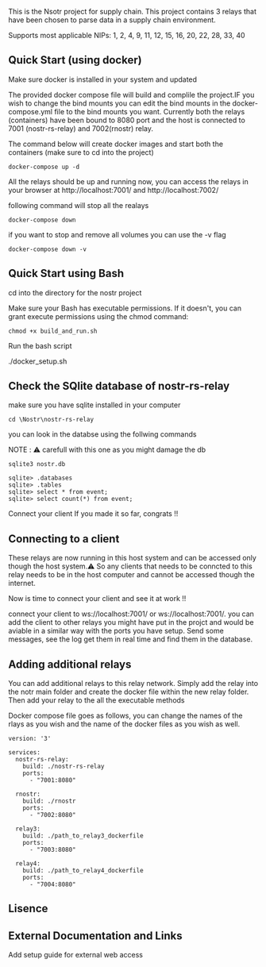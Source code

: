 This is the Nsotr project for supply chain. This project contains 3 relays that have been chosen to parse data in 
a supply chain environment.

Supports most applicable NIPs: 1, 2, 4, 9, 11, 12, 15, 16, 20, 22, 28, 33, 40

## Quick Start (using docker)

Make sure docker is installed in your system and updated 

The provided docker compose file will build and complile the project.IF you wish to change the bind mounts you can edit the bind mounts in the docker-compose.yml file to the bind mounts you want. Currently both the relays (containers) have been bound to 8080 port and the host is connected to 7001 (nostr-rs-relay) and 7002(rnostr) relay. 

The command below will create docker images and start both the containers (make sure to cd into the project)

```shell
docker-compose up -d
```

All the relays should be up and running now, you can access the relays in your browser at http://localhost:7001/
and http://localhost:7002/

following command will stop all the realays 

```shell
docker-compose down
```

if you want to stop and remove all volumes you can use the -v flag 

```shell
docker-compose down -v
```

## Quick Start using Bash 

cd into the directory for the nostr project 

Make sure your Bash has executable permissions. If it doesn't, you can grant execute permissions using the chmod command:

```shell
chmod +x build_and_run.sh
```

Run the bash script 

./docker_setup.sh

## Check the SQlite database of nostr-rs-relay

make sure you have sqlite installed in your computer

```shell
cd \Nostr\nostr-rs-relay
```
you can look in the databse using the follwing commands

NOTE : ⚠️ carefull with this one as you might damage the db

```shell
sqlite3 nostr.db

sqlite> .databases
sqlite> .tables
sqlite> select * from event;
sqlite> select count(*) from event;
```

Connect your client
If you made it so far, congrats !!

## Connecting to a client

These relays are now running in this host system and can be accessed only though the host system.⚠️ So any clients that needs to be conncted to this relay needs to be in the host computer and cannot be accessed though the internet. 

Now is time to connect your client and see it at work !!

connect your client to ws://localhost:7001/ or ws://localhost:7001/. you can add the client to other relays you might have put in the projct and would be aviable in a similar way with the ports you have setup. Send some messages, see the log get them in  real time and find them in the database.

## Adding additional relays

You can add additional relays to this relay network. Simply add the relay into the notr main folder and create the docker file within the new relay folder. Then add your relay to the all the executable methods 

Docker compose file goes as follows, you can change the names of the rlays as you wish and the name of the docker files as you wish as well. 

```shell
version: '3'

services:
  nostr-rs-relay:
    build: ./nostr-rs-relay
    ports:
      - "7001:8080"

  rnostr:
    build: ./rnostr
    ports:
      - "7002:8080"

  relay3:
    build: ./path_to_relay3_dockerfile
    ports:
      - "7003:8080"

  relay4:
    build: ./path_to_relay4_dockerfile
    ports:
      - "7004:8080"
```
## Lisence 


## External Documentation and Links

Add setup guide for external web access 